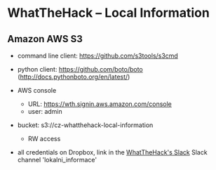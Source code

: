# WhatTheHack – Local Information

## Amazon AWS S3

* command line client: https://github.com/s3tools/s3cmd
* python client: https://github.com/boto/boto (http://docs.pythonboto.org/en/latest/)

* AWS console
  * URL: https://wth.signin.aws.amazon.com/console
  * user: admin

* bucket: s3://cz-whatthehack-local-information
  * RW access

* all credentials on Dropbox, link in the [WhatTheHack's Slack](https://whatthehack.slack.com) Slack channel 'lokalni_informace'
